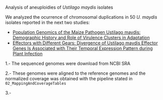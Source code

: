 Analysis of aneuploidies of <i>Ustilago maydis</i> isolates

We analyzed the ocurrence of chromosomal duplications in 50 <i>U. maydis</i> isolates reported in the next two studies:
 - [Population Genomics of the Maize Pathogen Ustilago maydis: Demographic History and Role of Virulence Clusters in Adaptation](https://academic.oup.com/gbe/article/13/5/evab073/6219951?login=true)
 - [Effectors with Different Gears: Divergence of Ustilago maydis Effector Genes Is Associated with Their Temporal Expression Pattern during Plant Infection](https://www.mdpi.com/2309-608X/7/1/16)
 
1.- The sequenced genomes were download from NCBI SRA

2.- These genomes were aligned to the reference genomes and the normalized coverage was obtained with the pipeline stated in `02_MappingAndCoverageTables`

3.- 
